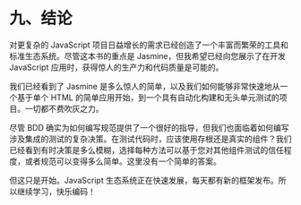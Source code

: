 # 九、结论

对更复杂的 JavaScript 项目日益增长的需求已经创造了一个丰富而繁荣的工具和标准生态系统。尽管这本书的重点是 Jasmine，但我希望已经向您展示了在开发 JavaScript 应用时，获得惊人的生产力和代码质量是可能的。

我们已经看到了 Jasmine 是多么惊人的简单，以及我们如何能够非常快速地从一个基于单个 HTML 的简单应用开始，到一个具有自动化构建和无头单元测试的项目。一切都不费吹灰之力。

尽管 BDD 确实为如何编写规范提供了一个很好的指导，但我们也面临着如何编写涉及集成的测试的复杂决策。在测试代码时，应该使用存根还是真实的组件？我们已经看到有时决策是多么模糊，选择每种方法可以基于您对其他组件测试的信任程度，或者规范可以变得多么简单。这里没有一个简单的答案。

但这只是开始。JavaScript 生态系统正在快速发展，每天都有新的框架发布。所以继续学习，快乐编码！